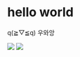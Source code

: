 # hello world
q(≧▽≦q) 우와앙

![](https://img.shields.io/badge/Language-python-brightgreen&logo=#3776AB&logoColor=#000000)  ![](https://img.shields.io/github/followers/Lunar1020?style=social)
